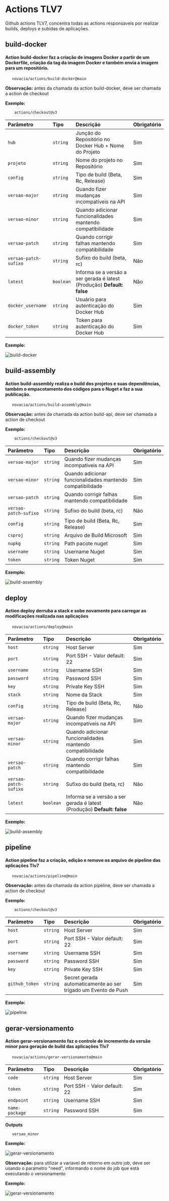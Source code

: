 # Actions TLV7
Github actions TLV7, concentra todas as actions responsaveis por realizar builds, deploys e subidas de aplicações.

## build-docker

#### Action build-docker faz a criação de imagens Docker a partir de um Dockerfile, criação da tag da imagem Docker e também envia a imagem para um repositório.

```Action
   novacia/actions/build-docker@main
```
**Observação:** antes da chamada da action build-docker, deve ser chamada a action de checkout

**Exemplo:**
```Checkout
    actions/checkout@v3
```

| Parâmetro   | Tipo       | Descrição                           | Obrigatório             |
| :---------- | :--------- | :---------------------------------- | :---------------------- |
| `hub` | `string` | Junção do Repositório no Docker Hub + Nome do Projeto | Sim |
| `projeto` | `string` | Nome do projeto no Repositório | Sim |
| `config` | `string` | Tipo de build (Beta, Rc, Release) | Sim |
| `versao-major` | `string` | Quando fizer mudanças incompatíveis na API | Sim |
| `versao-minor` | `string` | Quando adicionar funcionalidades mantendo compatibilidade | Sim |
| `versao-patch` | `string` | Quando corrigir falhas mantendo compatibilidade | Sim |
| `versao-patch-sufixo` | `string` | Sufixo do build (beta, rc) | Não |
| `latest` | `boolean` | Informa se a versão a ser gerada é latest (Produção) **Default: false** | Não |
| `docker_username` | `string` | Usuário para autenticação do Docker Hub | Sim |
| `docker_token` | `string` | Token para autenticação do Docker Hub | Sim |

**Exemplo:**

![build-docker](https://i.ibb.co/t8VpJkb/build-docker.png)

## build-assembly

#### Action build-assembly realiza o build dos projetos e suas dependências, também o empacotamento dos códigos para o Nuget e faz a sua publicação.

```Action
   novacia/actions/build-assembly@main
```

**Observação:** antes da chamada da action build-api, deve ser chamada a action de checkout

**Exemplo:**
```Checkout
    actions/checkout@v3
```

| Parâmetro   | Tipo       | Descrição                           | Obrigatório             |
| :---------- | :--------- | :---------------------------------- | :---------------------- |
| `versao-major` | `string` | Quando fizer mudanças incompatíveis na API | Sim |
| `versao-minor` | `string` | Quando adicionar funcionalidades mantendo compatibilidade | Sim |
| `versao-patch` | `string` | Quando corrigir falhas mantendo compatibilidade | Sim |
| `versao-patch-sufixo` | `string` | Sufixo do build (beta, rc) | Não |
| `config` | `string` | Tipo de build (Beta, Rc, Release) | Sim |
| `csproj` | `string` | Arquivo de Build Microsoft | Sim |
| `nupkg` | `string` | Path pacote nuget | Sim |
| `username` | `string` | Username Nuget | Sim |
| `token` | `string` | Token Nuget | Sim |

**Exemplo:**

![build-assembly](https://i.ibb.co/sgGVRyq/build-assembly.png)

## deploy

#### Action deploy derruba a stack e sobe novamente para carregar as modificações realizada nas aplicações

```Action
   novacia/actions/deploy@main
```

| Parâmetro   | Tipo       | Descrição                           | Obrigatório             |
| :---------- | :--------- | :---------------------------------- | :---------------------- |
| `host` | `string` | Host Server | Sim |
| `port` | `string` | Port SSH - Valor default: 22 | Sim |
| `username` | `string` | Username SSH | Sim |
| `password` | `string` | Password SSH | Sim |
| `key` | `string` | Private Key SSH | Sim |
| `stack` | `string` | Nome da Stack | Sim |
| `config` | `string` | Tipo de build (Beta, Rc, Release) | Não |
| `versao-major` | `string` | Quando fizer mudanças incompatíveis na API | Sim |
| `versao-minor` | `string` | Quando adicionar funcionalidades mantendo compatibilidade | Sim |
| `versao-patch` | `string` | Quando corrigir falhas mantendo compatibilidade | Sim |
| `versao-patch-sufixo` | `string` | Sufixo do build (beta, rc) | Não |
| `latest` | `boolean` | Informa se a versão a ser gerada é latest (Produção) **Default: false** | Não |

**Exemplo:**

![build-assembly](https://i.ibb.co/HGBHsw5/deploy.png)

## pipeline

#### Action pipeline faz a criação, edição e remove os arquivo de pipeline das aplicações Tlv7

```Action
   novacia/actions/pipeline@main
```

**Observação:** antes da chamada da action pipeline, deve ser chamada a action de checkout

**Exemplo:**
```Checkout
    actions/checkout@v3
```

| Parâmetro   | Tipo       | Descrição                           | Obrigatório             |
| :---------- | :--------- | :---------------------------------- | :---------------------- |
| `host` | `string` | Host Server | Sim |
| `port` | `string` | Port SSH - Valor default: 22 | Sim |
| `username` | `string` | Username SSH | Sim |
| `password` | `string` | Password SSH | Sim |
| `key` | `string` | Private Key SSH | Sim |
| `github_token` | `string` | Secret gerada automaticamente ao ser trigado um Evento de Push | Sim |

**Exemplo:**

![pipeline](https://i.ibb.co/nwpcT6S/pipeline.png)

## gerar-versionamento

#### Action gerar-versionamento faz o controle de incremento da versão minor para geração de build das aplicações Tlv7

```Action
   novacia/actions/gerar-versionamento@main
```

| Parâmetro   | Tipo       | Descrição                           | Obrigatório             |
| :---------- | :--------- | :---------------------------------- | :---------------------- |
| `code` | `string` | Host Server | Sim |
| `token` | `string` | Port SSH - Valor default: 22 | Sim |
| `endpoint` | `string` | Username SSH | Sim |
| `name-package` | `string` | Password SSH | Sim |

**Outputs**
```Outputs
   versao_minor
```

**Exemplo:**

![gerar-versionamento](https://i.ibb.co/TKrJ4KP/gerar-versionamento.png)

**Observação:** para utilizar a variavel de retorno em outro job, deve ser usando o parametro "need", informando o nome do job que está executando o versionamento

**Exemplo:**

![gerar-versionamento](https://i.ibb.co/nwpcT6S/pipeline.png)